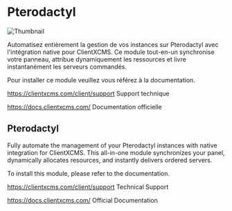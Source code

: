 # Pterodactyl

![Thumbnail](https://api-nextgen.clientxcms.com/assets/a440777f-2231-4f8c-ac27-eeef9c0ac782)

Automatisez entièrement la gestion de vos instances sur Pterodactyl avec l'intégration native pour ClientXCMS. Ce module tout-en-un synchronise votre panneau, attribue dynamiquement les ressources et livre instantanément les serveurs commandés.

Pour installer ce module veuillez vous référez à la documentation.

https://clientxcms.com/client/support  Support technique

https://docs.clientxcms.com/           Documentation officielle

## Pterodactyl

Fully automate the management of your Pterodactyl instances with native integration for ClientXCMS. This all-in-one module synchronizes your panel, dynamically allocates resources, and instantly delivers ordered servers.

To install this module, please refer to the documentation.

https://clientxcms.com/client/support  Technical Support

https://docs.clientxcms.com/           Official Documentation
